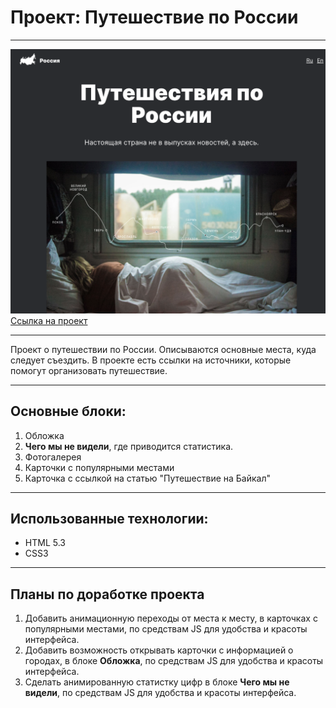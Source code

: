 # Проект: Путешествие по России
------------------
![Screenshot of page](./images/russian-travel.png)
[Ссылка на проект](https://thebarbakov.github.io/russian-travel/index.html)
***

Проект о путешествии по России. Описываются основные места, куда следует съездить.
В проекте есть ссылки на источники, которые помогут организовать путешествие.

***
## Основные блоки:
1. Обложка
2. **Чего мы не видели**, где приводится статистика.
3. Фотогалерея
4. Карточки с популярными местами
5. Карточка с ссылкой на статью "Путешествие на Байкал"
***
## Использованные технологии:
* HTML 5.3
* CSS3
***
## Планы по доработке проекта
1. Добавить анимационную переходы от места к месту, в карточках с популярными местами, по средствам JS
для удобства и красоты интерфейса.
2. Добавить возможность открывать карточки с информацией о городах, в блоке **Обложка**, по средствам JS
для удобства и красоты интерфейса.
3. Сделать анимированную статистку цифр в блоке **Чего мы не видели**, по средствам JS
для удобства и красоты интерфейса.
